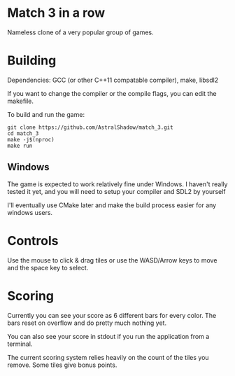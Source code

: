 # Match 3 in a row
Nameless clone of a very popular group of games.


# Building
Dependencies:
GCC (or other C++11 compatable compiler),
make,
libsdl2

If you want to change the compiler or the compile
flags, you can edit the makefile.


To build and run the game:

    git clone https://github.com/AstralShadow/match_3.git
    cd match_3
    make -j$(nproc)
    make run


## Windows
The game is expected to work relatively fine under
Windows. I haven't really tested it yet, and you
will need to setup your compiler and SDL2 by yourself

I'll eventually use CMake later and make the build
process easier for any windows users.


# Controls
Use the mouse to click & drag tiles
or use the WASD/Arrow keys to move
and the space key to select.


# Scoring
Currently you can see your score as 6 different bars
for every color. The bars reset on overflow and do
pretty much nothing yet.

You can also see your score in stdout if you run
the application from a terminal.

The current scoring system relies heavily on the count
of the tiles you remove. Some tiles give bonus points.
